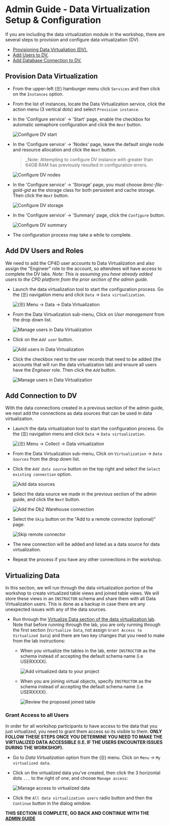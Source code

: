 # Admin Guide - Data Virtualization Setup & Configuration

If you are including the data virtualization module in the workshop, there are several steps to provision and configure data virtualization (DV).

* [Provisioning Data Virtualiation (DV).](#provision-data-virtualization)
* [Add Users to DV.](#add-dv-users-and-roles)
* [Add Database Connection to DV.](#add-dv-users-and-roles)

## Provision Data Virtualization

* From the upper-left (☰) hamburger menu click `Services` and then click on the `Instances` option.

* From the list of instances, locate the Data Virtualization service, click the action menu (3 vertical dots) and select `Provision instance`.

* In the 'Configure service' -> 'Start' page, enable the checkbox for automatic semaphore configuration and click the *`Next`* button.

  ![Configure DV start](../workshop/images/admin/dv-configure-start.png)

* In the 'Configure service' -> 'Nodes' page, leave the default single node and resource allocation and click the *`Next`* button.

  > _Note: Attempting to configure DV instance with greater than 64GB RAM has previously resulted in configuration errors.

  ![Configure DV nodes](../workshop/images/admin/dv-configure-nodes.png)

* In the 'Configure service' -> 'Storage' page, you must choose *ibmc-file-gold-gid* as the storage class for both persistent and cache storage. Then click the *`Next`* button.

  ![Configure DV storage](../workshop/images/admin/dv-configure-storage.png)

* In the 'Configure service' -> 'Summary' page, click the *`Configure`* button.

  ![Configure DV summary](../workshop/images/admin/dv-configure-summary.png)

* The configuration process may take a while to complete.

## Add DV Users and Roles

We need to add the CP4D user accounts to Data Virtualization and also assign the "Engineer" role to the account, so attendees will have access to complete the DV labs. *Note: This is assuming you have already added users to the CPD platform from the prior section of the admin guide.*

* Launch the data virtualization tool to start the configuration process. Go the (☰) navigation menu and click `Data` -> `Data virtualization`.

  ![(☰) Menu -> Data -> Data Virtualization](../workshop/images/navigation/dv-menu.png)

* From the Data Virtualization sub-menu, Click on *User management* from the drop down list.

  ![Manage users in Data Virtualization](../workshop/images/admin/dv-manage-users.png)

* Click on the *`Add user`* button.

  ![Add users in Data Virtualization](../workshop/images/admin/dv-add-users.png)

* Click the checkbox next to the user records that need to be added (the accounts that will run the data virtualization lab) and ensure all users have the *Engineer* role. Then click the *`Add`* button.

  ![Manage users in Data Virtualization](../workshop/images/admin/dv-engineer-role.png)

## Add Connection to DV

With the data connections created in a previous section of the admin guide, we next add the connections as data sources that can be used in data virtualization.

* Launch the data virtualization tool to start the configuration process. Go the (☰) navigation menu and click `Data` -> `Data virtualization`.

  ![(☰) Menu -> Collect -> Data virtualization](../workshop/images/navigation/dv-menu.png)

* From the Data Virtualization sub-menu, Click on `Virtualization` -> *`Data Sources`* from the drop down list.

* Click the *`Add data source`* button on the top right and select the `Select existing connection` option.

  ![Add data sources](../workshop/images/admin/dv-add-data-source.png)

* Select the data source we made in the previous section of the admin guide, and click the *`Next`* button.

  ![Add the Db2 Warehouse connection](../workshop/images/admin/dv-select-data-source.png)

* Select the `Skip` button on the "Add to a remote connector (optional)" page.

  ![Skip remote connector](../workshop/images/admin/dv-select-data-source-skip.png)

* The new connection will be added and listed as a data source for data virtualization.

* Repeat the process if you have any other connections in the workshop.

## Virtualizing Data

In this section, we will run through the data virtualization portion of the workshop to create virtualized table views and joined table views. We will store these views in an `INSTRUCTOR` schema and share them with all Data Virtualization users. This is done as a backup in case there are any unexpected issues with any of the data sources.

* Run through the [Virtualize Data section of the data virtualization lab](../data-connection-and-virtualization/README.md). Note that before running through the lab, you are only running through the first section  (`Virtualize Data`, not assign `Grant Access to Virtualized Data`) and there are two key changes that you need to make from the lab instructions:

  * When you virtualize the tables in the lab, enter `INSTRUCTOR` as the schema instead of accepting the default schema name (i.e USERXXXX).

    ![Add virtualized data to your project](../workshop/images/dv/dv-virtualize-assign.png)

  * When you are joining virtual objects, specify `INSTRUCTOR` as the schema instead of accepting the default schema name (i.e USERXXXX).

    ![Review the proposed joined table](../workshop/images/dv/dv-join-assign-review.png)

### Grant Access to all Users

In order for all workshop participants to have access to the data that you just virtualized, you need to grant them access so its visible to them. **ONLY FOLLOW THESE STEPS ONCE YOU DETERMINE YOU NEED TO MAKE THE VIRTUALIZED DATA ACCESSIBLE (I.E. IF THE USERS ENCOUNTER ISSUES DURING THE WORKSHOP).**

* Go to *Data Virtualization* option from the (☰) menu. Click on `Menu` -> `My virtualized data`.

* Click on the virtualized data you've created, then click the 3 horizontal dots `...` to the right of one, and choose `Manage access`:

  ![Manage access to virtualized data](../workshop/images/dv/dv-manage-access-menu.png)

* Click the `All data virtualization users` radio button and then the `Continue` button in the dialog window.

__THIS SECTION IS COMPLETE, GO BACK AND CONTINUE WITH THE [ADMIN GUIDE](./README.md)__
